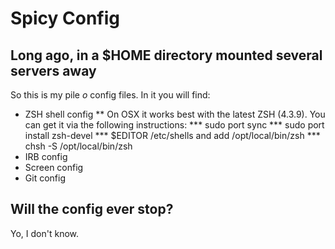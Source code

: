 # Spicy Config

## Long ago, in a $HOME directory mounted several servers away

So this is my pile *o* config files.   In it you will find:

* ZSH shell config 
** On OSX it works best with the latest ZSH (4.3.9).  You can get it via the following instructions:
*** sudo port sync
*** sudo port install zsh-devel
*** $EDITOR /etc/shells and add /opt/local/bin/zsh
*** chsh -S /opt/local/bin/zsh
* IRB config
* Screen config
* Git config

## Will the config ever stop?

Yo, I don't know.
